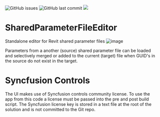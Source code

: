 ![GitHub issues](https://img.shields.io/github/issues/russgreen/SharedParameterFileEditor)
![GitHub last commit](https://img.shields.io/github/last-commit/russgreen/SharedParameterFileEditor)
<img src="https://img.shields.io/badge/.net-6.0-blue">

# SharedParameterFileEditor
Standalone editor for Revit shared parameter files
![image](https://user-images.githubusercontent.com/1886088/156920547-0b7fb0a7-09ba-40da-9388-7f5c5ffd8810.png)

Parameters from a another (source) shared parameter file can be loaded and selectively merged or added to the current (target) file when GUID's in the source do not exist in the target.

# Syncfusion Controls
The UI makes use of Syncfusion controls community license. To use the app from this code a license must be passed into the pre and post build script.  The Syncfusion license key is stored in a text file at the root of the solution and is not committed to the Git repo.
